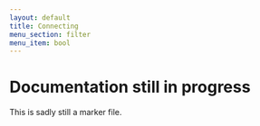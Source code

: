 ```yaml
---
layout: default
title: Connecting
menu_section: filter
menu_item: bool
---
```



# Documentation still in progress

This is sadly still a marker file.

